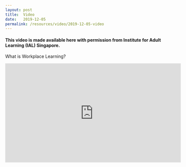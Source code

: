 ```yaml
---
layout: post
title:  Video
date:   2019-12-05
permalink: /resources/video/2019-12-05-video
---
```


#### This video is made available here with permission from Institute for Adult Learning (IAL) Singapore.

What is Workplace Learning?

<div class="bp-youtube">
<iframe width="560" height="315" src="https://www.youtube.com/embed/3Z7VJBzHwcY" frameborder="0" allow="accelerometer; autoplay; encrypted-media; gyroscope; picture-in-picture" allowfullscreen></iframe>
</div>


